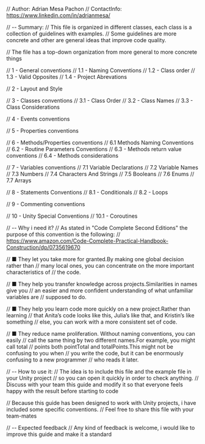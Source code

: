 // Author: Adrian Mesa Pachon 
// ContactInfo: https://www.linkedin.com/in/adrianmesa/

// -- Summary:
// This file is organized in different classes, each class is a collection of guidelines with examples.
// Some guidelines are more concrete and other are general ideas that improve code quality.

// The file has a top-down organization from more general to more concrete things

// 1 - General conventions
//  1.1 - Naming Conventions
//  1.2 - Class order
//  1.3 - Valid Opposites
//  1.4 - Project Abrevations

// 2 - Layout and Style

// 3 - Classes conventions
//  3.1 - Class Order
//  3.2 - Class Names
//  3.3 - Class Considerations

// 4 - Events conventions

// 5 - Properties conventions

// 6 - Methods/Properties conventions
//  6.1 Methods Naming Conventions
//  6.2 - Routine Parameters Conventions
//  6.3 - Methods return value conventions
//  6.4 - Methods considerations


// 7 - Variables conventions
//  7.1 Variable Declarations
//  7.2 Variable Names
//  7.3 Numbers
//  7.4 Characters And Strings
//  7.5 Booleans
//  7.6 Enums
//  7.7 Arrays

// 8 - Statements Conventions
//  8.1 - Conditionals
//  8.2 - Loops

// 9 - Commenting conventions

// 10 - Unity Special Conventions
//  10.1 - Coroutines

// -- Why i need it?
// As stated in "Code Complete Second Editions" the purpose of this convention is the following:
// https://www.amazon.com/Code-Complete-Practical-Handbook-Construction/dp/0735619670

// ■ They let you take more for granted.By making one global decision rather than
// many local ones, you can concentrate on the more important characteristics of
// the code.

// ■ They help you transfer knowledge across projects.Similarities in names give you
// an easier and more confident understanding of what unfamiliar variables are
// supposed to do.

// ■ They help you learn code more quickly on a new project.Rather than learning
// that Anita’s code looks like this, Julia’s like that, and Kristin’s like something
// else, you can work with a more consistent set of code.

// ■ They reduce name proliferation. Without naming conventions, you can easily
// call the same thing by two different names.For example, you might call total
// points both pointTotal and totalPoints.This might not be confusing to you when
// you write the code, but it can be enormously confusing to a new programmer
// who reads it later.

// -- How to use it:
// The idea is to include this file and the example file in your Unity project
// so you can open it quickly in order to check anything.
// Discuss with your team this guide and modify it so that everyone feels happy with the result before starting to code

// Because this guide has been designed to work with Unity projects, i have included some specific conventions.
// Feel free to share this file with your team-mates 

// -- Expected feedback
// Any kind of feedback is welcome, i would like to improve this guide and make it a standard
